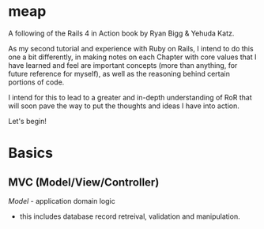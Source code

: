 meap
====

A following of the Rails 4 in Action book by Ryan Bigg &amp; Yehuda Katz.

As my second tutorial and experience with Ruby on Rails, I intend to do this
one a bit differently, in making notes on each Chapter with core values that I 
have learned and feel are important concepts (more than anything, for future 
reference for myself), as well as the reasoning behind certain portions of code.

I intend for this to lead to a greater and in-depth understanding of RoR that 
will soon pave the way to put the thoughts and ideas I have into action.

Let's begin!

Basics
====

MVC (Model/View/Controller)
---
*Model* - application domain logic
- this includes database record retreival, validation and manipulation.




